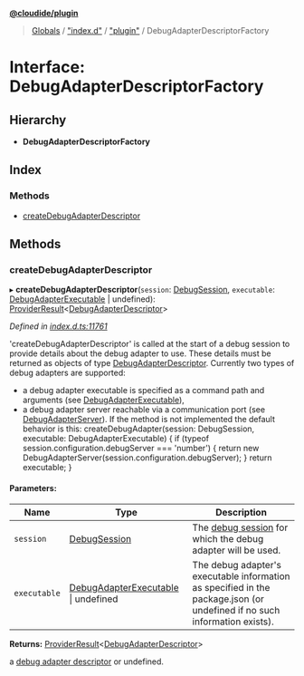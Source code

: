 **[@cloudide/plugin](../README.md)**

> [Globals](../README.md) / ["index.d"](../modules/_index_d_.md) / ["plugin"](../modules/_index_d_._plugin_.md) / DebugAdapterDescriptorFactory

# Interface: DebugAdapterDescriptorFactory

## Hierarchy

* **DebugAdapterDescriptorFactory**

## Index

### Methods

* [createDebugAdapterDescriptor](_index_d_._plugin_.debugadapterdescriptorfactory.md#createdebugadapterdescriptor)

## Methods

### createDebugAdapterDescriptor

▸ **createDebugAdapterDescriptor**(`session`: [DebugSession](_index_d_._plugin_.debugsession.md), `executable`: [DebugAdapterExecutable](../classes/_index_d_._plugin_.debugadapterexecutable.md) \| undefined): [ProviderResult](../modules/_index_d_._plugin_.md#providerresult)\<[DebugAdapterDescriptor](../modules/_index_d_._plugin_.md#debugadapterdescriptor)>

*Defined in [index.d.ts:11761](https://github.com/shuyaqian/cloudide-plugin-api/blob/57a3a2a/index.d.ts#L11761)*

'createDebugAdapterDescriptor' is called at the start of a debug session to provide details about the debug adapter to use.
These details must be returned as objects of type [DebugAdapterDescriptor](#DebugAdapterDescriptor).
Currently two types of debug adapters are supported:
- a debug adapter executable is specified as a command path and arguments (see [DebugAdapterExecutable](#DebugAdapterExecutable)),
- a debug adapter server reachable via a communication port (see [DebugAdapterServer](#DebugAdapterServer)).
If the method is not implemented the default behavior is this:
  createDebugAdapter(session: DebugSession, executable: DebugAdapterExecutable) {
     if (typeof session.configuration.debugServer === 'number') {
        return new DebugAdapterServer(session.configuration.debugServer);
     }
     return executable;
  }

#### Parameters:

Name | Type | Description |
------ | ------ | ------ |
`session` | [DebugSession](_index_d_._plugin_.debugsession.md) | The [debug session](#DebugSession) for which the debug adapter will be used. |
`executable` | [DebugAdapterExecutable](../classes/_index_d_._plugin_.debugadapterexecutable.md) \| undefined | The debug adapter's executable information as specified in the package.json (or undefined if no such information exists). |

**Returns:** [ProviderResult](../modules/_index_d_._plugin_.md#providerresult)\<[DebugAdapterDescriptor](../modules/_index_d_._plugin_.md#debugadapterdescriptor)>

a [debug adapter descriptor](#DebugAdapterDescriptor) or undefined.
